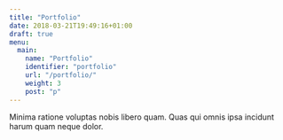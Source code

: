 ```yaml
---
title: "Portfolio"
date: 2018-03-21T19:49:16+01:00
draft: true
menu:
  main:
    name: "Portfolio"
    identifier: "portfolio"
    url: "/portfolio/"
    weight: 3
    post: "p"
---
```


Minima ratione voluptas nobis libero quam. Quas qui omnis ipsa incidunt harum quam neque dolor.
